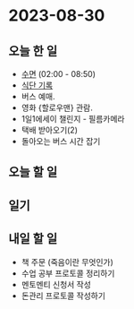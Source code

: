 # 2023-08-30

## 오늘 한 일
* [수면](../../projects/routine/sleeping-pattern/2023-09) (02:00 - 08:50)
* [식단 기록](../../projects/routine/meals/2023-09)
* 버스 예매.
* 영화 {할로우맨} 관람.
* 1일1에세이 챌린지 - 필름카메라
* 택배 받아오기(2)
* 돌아오는 버스 시간 잡기

## 오늘 할 일

## 일기

## 내일 할 일
* 책 주문 (죽음이란 무엇인가)
* 수업 공부 프로토콜 정리하기
* 멘토멘티 신청서 작성
* 돈관리 프로토콜 작성하기

   